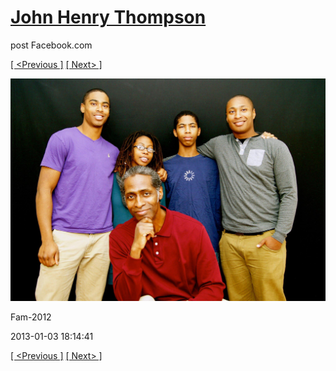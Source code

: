 # [John Henry Thompson](../README.md)
post Facebook.com

[[ <Previous ]](2013-01-03-7.md) [[ Next> ]](2012-12-04-1.md)

[![](../media/2013-01-03/Fam-2019.jpg)](../README.md)

Fam-2012

2013-01-03 18:14:41

[[ <Previous ]](2013-01-03-7.md) [[ Next> ]](2012-12-04-1.md)